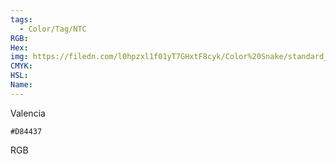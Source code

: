 ```yaml
---
tags:
  - Color/Tag/NTC
RGB:
Hex:
img: https://filedn.com/l0hpzxl1f01yT7GHxtF8cyk/Color%20Snake/standard_csv_to_svg//D84437.svg
CMYK:
HSL:
Name:
---
```

Valencia
```palette
#D84437
```
RGB
